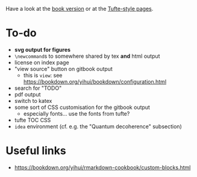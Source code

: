 Have a look at the [book version](book/) or at the [Tufte-style pages](tufte/).

# To-do

- **svg output for figures**
- `\newcommand`s to somewhere shared by tex **and** html output
- license on index page
- "view source" button on gitbook output
  + this is `view`: see <https://bookdown.org/yihui/bookdown/configuration.html>
- search for "TODO"
- pdf output
- switch to katex
- some sort of CSS customisation for the gitbook output
  + especially fonts... use the fonts from tufte?
- tufte TOC CSS
- `idea` environment (cf. e.g. the "Quantum decoherence" subsection)


# Useful links

- <https://bookdown.org/yihui/rmarkdown-cookbook/custom-blocks.html>
